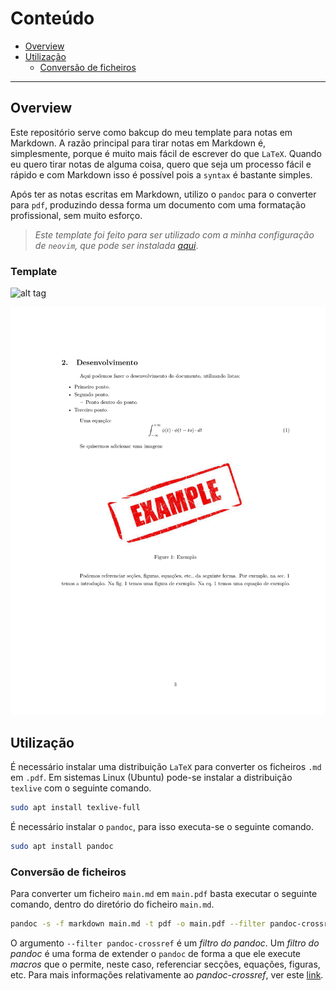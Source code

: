 # Conteúdo

* [Overview](#overview)
* [Utilização](#utilização)
  * [Conversão de ficheiros](#conversão-de-ficheiros)

--- 

## Overview

Este repositório serve como bakcup do meu template para notas em Markdown. 
A razão principal para tirar notas em Markdown é, simplesmente, porque é muito mais fácil de escrever do que `LaTeX`. Quando eu quero tirar notas de alguma coisa, quero que seja um processo fácil e rápido e com Markdown isso é possível pois a `syntax` é bastante simples.

Após ter as notas escritas em Markdown, utilizo o `pandoc` para o converter para `pdf`, produzindo dessa forma um documento com uma formatação profissional, sem muito esforço.

> *Este template foi feito para ser utilizado com a minha configuração de `neovim`, que pode ser instalada [aqui](https://github.com/joaopintosp/neovim-config)*.

### Template
![alt tag](https://raw.githubusercontent.com/joaopintosp/markdown-pandoc/blob/main/Previews/preview1.png)
<!-- ![alt tag](Previews/preview1.png) -->
![alt tag](Previews/preview2.png)

## Utilização

É necessário instalar uma distribuição `LaTeX` para converter os ficheiros `.md` em `.pdf`. Em sistemas Linux (Ubuntu) pode-se instalar a distribuição `texlive` com o seguinte comando.
```bash
sudo apt install texlive-full
```

É necessário instalar o `pandoc`, para isso executa-se o seguinte comando.
```bash
sudo apt install pandoc
```

### Conversão de ficheiros

Para converter um ficheiro `main.md` em `main.pdf` basta executar o seguinte comando, dentro do diretório do ficheiro `main.md`.
```bash
pandoc -s -f markdown main.md -t pdf -o main.pdf --filter pandoc-crossref
```

O argumento `--filter pandoc-crossref` é um *filtro do pandoc*. Um *filtro do pandoc* é uma forma de extender o `pandoc` de forma a que ele execute *macros* que o permite, neste caso, referenciar secções, equações, figuras, etc.
Para mais informações relativamente ao *pandoc-crossref*, ver este [link](https://github.com/lierdakil/pandoc-crossref).

